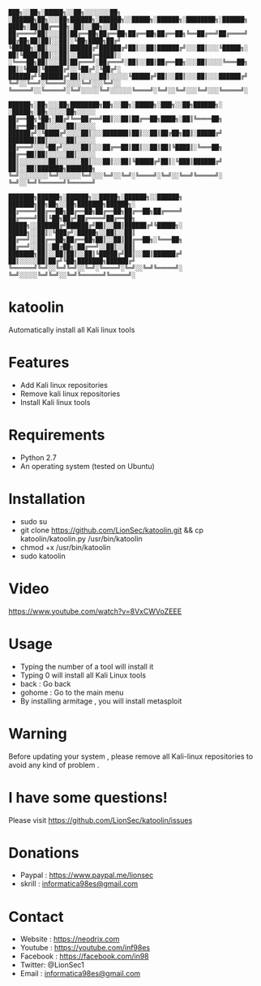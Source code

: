 ```
███╗░░██╗░█████╗░░██╗░░░░░░░██╗  ░██████╗██╗░░░██╗██████╗░██████╗░░█████╗░██████╗░████████╗░██████╗
████╗░██║██╔══██╗░██║░░██╗░░██║  ██╔════╝██║░░░██║██╔══██╗██╔══██╗██╔══██╗██╔══██╗╚══██╔══╝██╔════╝
██╔██╗██║██║░░██║░╚██╗████╗██╔╝  ╚█████╗░██║░░░██║██████╔╝██████╔╝██║░░██║██████╔╝░░░██║░░░╚█████╗░
██║╚████║██║░░██║░░████╔═████║░  ░╚═══██╗██║░░░██║██╔═══╝░██╔═══╝░██║░░██║██╔══██╗░░░██║░░░░╚═══██╗
██║░╚███║╚█████╔╝░░╚██╔╝░╚██╔╝░  ██████╔╝╚██████╔╝██║░░░░░██║░░░░░╚█████╔╝██║░░██║░░░██║░░░██████╔╝
╚═╝░░╚══╝░╚════╝░░░░╚═╝░░░╚═╝░░  ╚═════╝░░╚═════╝░╚═╝░░░░░╚═╝░░░░░░╚════╝░╚═╝░░╚═╝░░░╚═╝░░░╚═════╝░

██████╗░██╗░░░██╗████████╗██╗░░██╗░█████╗░███╗░░██╗██████╗░  ░█████╗░██╗░░░░░██╗░░░░░
██╔══██╗╚██╗░██╔╝╚══██╔══╝██║░░██║██╔══██╗████╗░██║╚════██╗  ██╔══██╗██║░░░░░██║░░░░░
██████╔╝░╚████╔╝░░░░██║░░░███████║██║░░██║██╔██╗██║░█████╔╝  ███████║██║░░░░░██║░░░░░
██╔═══╝░░░╚██╔╝░░░░░██║░░░██╔══██║██║░░██║██║╚████║░╚═══██╗  ██╔══██║██║░░░░░██║░░░░░
██║░░░░░░░░██║░░░░░░██║░░░██║░░██║╚█████╔╝██║░╚███║██████╔╝  ██║░░██║███████╗███████╗
╚═╝░░░░░░░░╚═╝░░░░░░╚═╝░░░╚═╝░░╚═╝░╚════╝░╚═╝░░╚══╝╚═════╝░  ╚═╝░░╚═╝╚══════╝╚══════╝

███████╗██████╗░██████╗░░█████╗░██████╗░░██████╗  ███████╗██╗██╗░░██╗███████╗██████╗░
██╔════╝██╔══██╗██╔══██╗██╔══██╗██╔══██╗██╔════╝  ██╔════╝██║╚██╗██╔╝██╔════╝██╔══██╗
█████╗░░██████╔╝██████╔╝██║░░██║██████╔╝╚█████╗░  █████╗░░██║░╚███╔╝░█████╗░░██║░░██║
██╔══╝░░██╔══██╗██╔══██╗██║░░██║██╔══██╗░╚═══██╗  ██╔══╝░░██║░██╔██╗░██╔══╝░░██║░░██║
███████╗██║░░██║██║░░██║╚█████╔╝██║░░██║██████╔╝  ██║░░░░░██║██╔╝╚██╗███████╗██████╔╝
╚══════╝╚═╝░░╚═╝╚═╝░░╚═╝░╚════╝░╚═╝░░╚═╝╚═════╝░  ╚═╝░░░░░╚═╝╚═╝░░╚═╝╚══════╝╚═════╝░
```

# katoolin
Automatically install all Kali linux tools

# Features
- Add Kali linux repositories
- Remove kali linux repositories
- Install Kali linux tools

# Requirements
- Python 2.7
- An operating system (tested on Ubuntu)

# Installation
- sudo su
- git clone https://github.com/LionSec/katoolin.git && cp katoolin/katoolin.py /usr/bin/katoolin
- chmod +x /usr/bin/katoolin
- sudo katoolin 

# Video
https://www.youtube.com/watch?v=8VxCWVoZEEE

# Usage
- Typing the number of a tool will install it
- Typing 0 will install all Kali Linux tools
- back : Go back
- gohome : Go to the main menu
- By installing armitage , you will install metasploit

# Warning
Before updating your system , please remove all Kali-linux repositories to avoid any kind of problem .

# I have some questions!

Please visit https://github.com/LionSec/katoolin/issues

# Donations
- Paypal : https://www.paypal.me/lionsec
- skrill : informatica98es@gmail.com


# Contact
- Website : https://neodrix.com
- Youtube : https://youtube.com/inf98es
- Facebook : https://facebook.com/in98
- Twitter: @LionSec1
- Email : informatica98es@gmail.com
